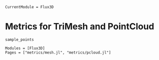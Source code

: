 ```@meta
CurrentModule = Flux3D
```

# Metrics for TriMesh and PointCloud

```@docs
sample_points
```

```@autodocs
Modules = [Flux3D]
Pages = ["metrics/mesh.jl", "metrics/pcloud.jl"]
```
